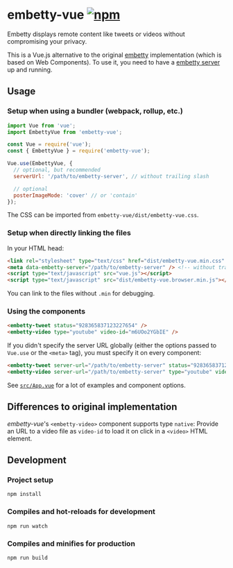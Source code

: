 # embetty-vue [![npm](https://img.shields.io/npm/v/embetty-vue.svg)](https://www.npmjs.com/package/embetty-vue)

Embetty displays remote content like tweets or videos without compromising your privacy.

This is a Vue.js alternative to the original [embetty](https://github.com/heiseonline/embetty) implementation (which is based on Web Components). To use it, you need to have a [embetty server](https://github.com/heiseonline/embetty-server) up and running.


## Usage

### Setup when using a bundler (webpack, rollup, etc.)

```js
import Vue from 'vue';
import EmbettyVue from 'embetty-vue';

const Vue = require('vue');
const { EmbettyVue } = require('embetty-vue');

Vue.use(EmbettyVue, {
  // optional, but recommended
  serverUrl: '/path/to/embetty-server', // without trailing slash

  // optional
  posterImageMode: 'cover' // or 'contain'
});
```

The CSS can be imported from `embetty-vue/dist/embetty-vue.css`.


### Setup when directly linking the files

In your HTML head:

```html
<link rel="stylesheet" type="text/css" href="dist/embetty-vue.min.css" />
<meta data-embetty-server="/path/to/embetty-server" /> <!-- without trailing slash -->
<script type="text/javascript" src="vue.js"></script>
<script type="text/javascript" src="dist/embetty-vue.browser.min.js"></script>
```

You can link to the files without `.min` for debugging.

### Using the components

```html
<embetty-tweet status="928365837123227654" />
<embetty-video type="youtube" video-id="m6UOo2YGbIE" />
```

If you didn't specify the server URL globally (either the options passed to `Vue.use` or the `<meta>` tag), you must specify it on every component:

```html
<embetty-tweet server-url="/path/to/embetty-server" status="928365837123227654" />
<embetty-video server-url="/path/to/embetty-server" type="youtube" video-id="m6UOo2YGbIE" />
```

See [`src/App.vue`](src/App.vue) for a lot of examples and component options.


## Differences to original implementation

*embetty-vue*'s `<embetty-video>` component supports type `native`: Provide an URL to a video file as `video-id` to load it on click in a `<video>` HTML element.


## Development

### Project setup

```
npm install
```

### Compiles and hot-reloads for development

```
npm run watch
```

### Compiles and minifies for production

```
npm run build
```
